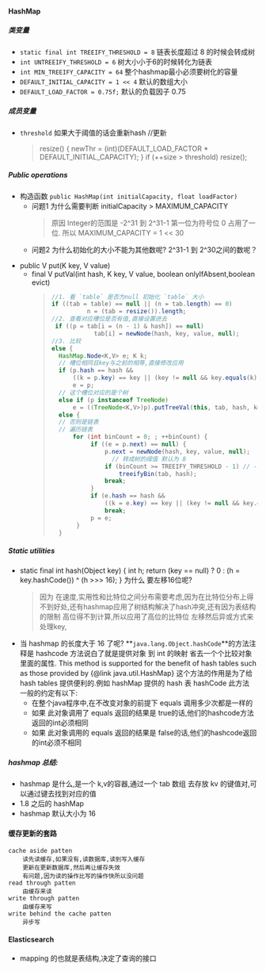 #### HashMap
##### 类变量
- `static final int TREEIFY_THRESHOLD = 8`
    链表长度超过 8 的时候会转成树
- `int UNTREEIFY_THRESHOLD = 6` 
    树大小小于6的时候转化为链表
- `int MIN_TREEIFY_CAPACITY = 64`
    整个hashmap最小必须要树化的容量
- `DEFAULT_INITIAL_CAPACITY = 1 << 4`
    默认的数组大小
- `DEFAULT_LOAD_FACTOR = 0.75f;`
    默认的负载因子 0.75 
##### 成员变量
-  `threshold` 
    如果大于阈值的话会重新hash
    //更新
    > resize() {
    > newThr = (int)(DEFAULT_LOAD_FACTOR * DEFAULT_INITIAL_CAPACITY);
    > }
    > if (++size > threshold)
    >           resize();

##### Public operations
- 构造函数
`public HashMap(int initialCapacity, float loadFactor)`
  - 问题1 为什么需要判断 initialCapacity > MAXIMUM_CAPACITY
    > 原因 Integer的范围是 -2^31 到 2^31-1 第一位为符号位 0 占用了一位.
    > 所以 MAXIMUM_CAPACITY = 1 << 30 
  - 问题2 为什么初始化的大小不能为其他数呢? 2^31-1 到 2^30之间的数呢？
    >
- public V put(K key, V value) 
  - final V putVal(int hash, K key, V value, boolean onlyIfAbsent,boolean evict) 
    > 
    > ```java 
    > //1. 看 `table` 是否为null 初始化 `table` 大小 
    > if ((tab = table) == null || (n = tab.length) == 0)
    >           n = (tab = resize()).length;
    > //2. 查看对应槽位是否有值,直接设置进去
    >  if ((p = tab[i = (n - 1) & hash]) == null)
    >             tab[i] = newNode(hash, key, value, null);
    > //3. 比较
    > else {
    >   HashMap.Node<K,V> e; K k;
    >   // 槽位相同且key与之前的相等,直接修改应用
    >   if (p.hash == hash &&
    >       ((k = p.key) == key || (key != null && key.equals(k))))
    >       e = p;
    >   // 这个槽位对应的是个树
    >   else if (p instanceof TreeNode)
    >       e = ((TreeNode<K,V>)p).putTreeVal(this, tab, hash, key, value);
    >   else {
    >   // 否则是链表
    >   // 遍历链表
    >       for (int binCount = 0; ; ++binCount) {
    >            if ((e = p.next) == null) {
    >                p.next = newNode(hash, key, value, null);
    >                  // 转成树的阈值 默认为 8 
    >                if (binCount >= TREEIFY_THRESHOLD - 1) // -1 for 1st
    >                    treeifyBin(tab, hash);
    >                break;
    >            }
    >            if (e.hash == hash &&
    >                ((k = e.key) == key || (key != null && key.equals(k))))
    >                break;
    >            p = e;
    >        }
    >   }
    > 
    > ```
##### Static utilities

- static final int hash(Object key) {
          int h;
          return (key == null) ? 0 : (h = key.hashCode()) ^ (h >>> 16);
      } 为什么 要左移16位呢?
    > 因为 在速度,实用性和比特位之间分布需要考虑,因为在比特位分布上得不到好处,还有hashmap应用了树结构解决了hash冲突,还有因为表结构的限制 高位得不到计算,所以应用了高位的比特位 左移然后异或方式来处理key,
- 当 hashmap 的长度大于 16 了呢?
    **`java.lang.Object.hashCode`**的方法注释是
    hashcode 方法说白了就是提供对象 到 int 的映射 省去一个个比较对象里面的属性.
  This method is supported for the benefit of hash tables such as those provided by {@link java.util.HashMap}
  这个方法的作用是为了给hash tables 提供便利的.例如 hashMap 提供的 hash 表
  hashCode 
  此方法 一般的约定有以下:
   - 在整个java程序中,在不改变对象的前提下 equals 调用多少次都是一样的
   - 如果 此对象调用了 equals 返回的结果是 true的话,他们的hashcode方法返回的int必须相同
   - 如果 此对象调用的 equals 返回的结果是 false的话,他们的hashcode返回的int必须不相同
   
##### hashmap 总结:
   - hashmap 是什么,是一个 k,v的容器,通过一个 tab 数组 去存放 kv 的键值对,可以通过键去找到对应的值
   - 1.8 之后的 hashMap
   - hashmap 默认大小为 16


#### 缓存更新的套路
    cache aside patten
        读先读缓存,如果没有,读数据库,读到写入缓存
        更新在更新数据库,然后再让缓存失效
        有问题,因为读的操作比写的操作快所以没问题
    read through patten
        由缓存来读
    write through patten
        由缓存来写
    write behind the cache patten
        异步写

   
#### Elasticsearch 
   - mapping 的也就是表结构,决定了查询的接口


